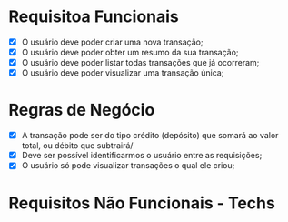  # Requisitoa Funcionais

- [x] O usuário deve poder criar uma nova transação;
- [x] O usuário deve poder obter um resumo da sua transação;
- [x] O usuário deve poder listar todas transações que já ocorreram;
- [x] O usuário deve poder visualizar uma transação única;

# Regras de Negócio

- [x] A transação pode ser do tipo crédito (depósito) que somará ao valor total, ou débito que subtrairá/
- [x] Deve ser possível identificarmos o usuário entre as requisições;
- [x] O usuário só pode visualizar transações o qual ele criou;

# Requisitos Não Funcionais - Techs

